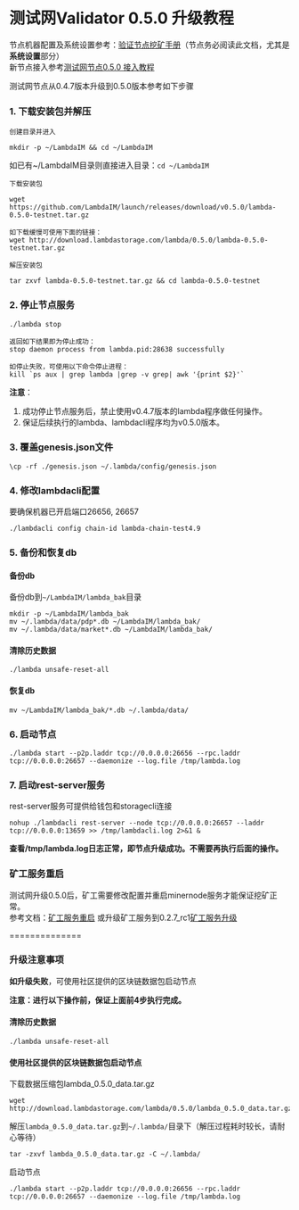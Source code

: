 # 测试网Validator 0.5.0 升级教程

节点机器配置及系统设置参考：[验证节点挖矿手册](Lambda-Validator-Mining.md)（节点务必阅读此文档，尤其是**系统设置**部分）  
新节点接入参考[测试网节点0.5.0 接入教程](Testnet-Validator-Guide.md)

测试网节点从0.4.7版本升级到0.5.0版本参考如下步骤

### 1. 下载安装包并解压
`创建目录并进入`
```
mkdir -p ~/LambdaIM && cd ~/LambdaIM  
```
如已有~/LambdaIM目录则直接进入目录：`cd ~/LambdaIM` 

`下载安装包`
```
wget https://github.com/LambdaIM/launch/releases/download/v0.5.0/lambda-0.5.0-testnet.tar.gz

如下载缓慢可使用下面的链接：
wget http://download.lambdastorage.com/lambda/0.5.0/lambda-0.5.0-testnet.tar.gz
```

`解压安装包`
```
tar zxvf lambda-0.5.0-testnet.tar.gz && cd lambda-0.5.0-testnet
```
### 2. 停止节点服务

```
./lambda stop

返回如下结果即为停止成功：
stop daemon process from lambda.pid:28638 successfully

如停止失败，可使用以下命令停止进程：
kill `ps aux | grep lambda |grep -v grep| awk '{print $2}'`
```
**注意**：  
1. 成功停止节点服务后，禁止使用v0.4.7版本的lambda程序做任何操作。  
2. 保证后续执行的lambda、lambdacli程序均为v0.5.0版本。  

### 3. 覆盖genesis.json文件
```
\cp -rf ./genesis.json ~/.lambda/config/genesis.json
```

### 4. 修改lambdacli配置
要确保机器已开启端口26656, 26657
```
./lambdacli config chain-id lambda-chain-test4.9
```

### 5. 备份和恢复db
#### 备份db
备份db到`~/LambdaIM/lambda_bak`目录
```
mkdir -p ~/LambdaIM/lambda_bak
mv ~/.lambda/data/pdp*.db ~/LambdaIM/lambda_bak/
mv ~/.lambda/data/market*.db ~/LambdaIM/lambda_bak/
```
#### 清除历史数据
```
./lambda unsafe-reset-all
```
#### 恢复db
```
mv ~/LambdaIM/lambda_bak/*.db ~/.lambda/data/
```

### 6. 启动节点  
```
./lambda start --p2p.laddr tcp://0.0.0.0:26656 --rpc.laddr tcp://0.0.0.0:26657 --daemonize --log.file /tmp/lambda.log
```

### 7. 启动rest-server服务
rest-server服务可提供给钱包和storagecli连接
```
nohup ./lambdacli rest-server --node tcp://0.0.0.0:26657 --laddr tcp://0.0.0.0:13659 >> /tmp/lambdacli.log 2>&1 &
```

**查看/tmp/lambda.log日志正常，即节点升级成功。不需要再执行后面的操作。**

### 矿工服务重启
测试网升级0.5.0后，矿工需要修改配置并重启minernode服务才能保证挖矿正常。   
参考文档：[矿工服务重启](Lambda-Miner-Restart.md) 或升级矿工服务到0.2.7_rc1[矿工服务升级](Lambda-Store-Upgrade.md)

==============

### 升级注意事项
**如升级失败**，可使用社区提供的区块链数据包启动节点

**注意：进行以下操作前，保证上面前4步执行完成。**

#### 清除历史数据
```
./lambda unsafe-reset-all
```

#### 使用社区提供的区块链数据包启动节点
下载数据压缩包lambda_0.5.0_data.tar.gz
``` 
wget http://download.lambdastorage.com/lambda/0.5.0/lambda_0.5.0_data.tar.gz
```
解压`lambda_0.5.0_data.tar.gz`到`~/.lambda/`目录下（解压过程耗时较长，请耐心等待）
``` 
tar -zxvf lambda_0.5.0_data.tar.gz -C ~/.lambda/
```
启动节点
```
./lambda start --p2p.laddr tcp://0.0.0.0:26656 --rpc.laddr tcp://0.0.0.0:26657 --daemonize --log.file /tmp/lambda.log
```
